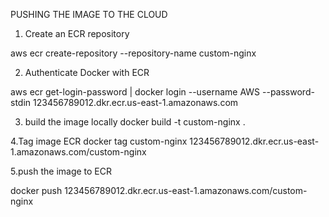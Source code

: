 PUSHING THE IMAGE TO THE CLOUD
1. Create an ECR repository

  aws ecr create-repository --repository-name custom-nginx

2. Authenticate Docker with ECR

  aws ecr get-login-password | docker login --username AWS --password-stdin 123456789012.dkr.ecr.us-east-1.amazonaws.com

3. build the image locally
   docker build -t custom-nginx .
  
4.Tag image ECR
  docker tag custom-nginx 123456789012.dkr.ecr.us-east-1.amazonaws.com/custom-nginx

5.push the image to ECR
  
  docker push 123456789012.dkr.ecr.us-east-1.amazonaws.com/custom-nginx

  


 
   

